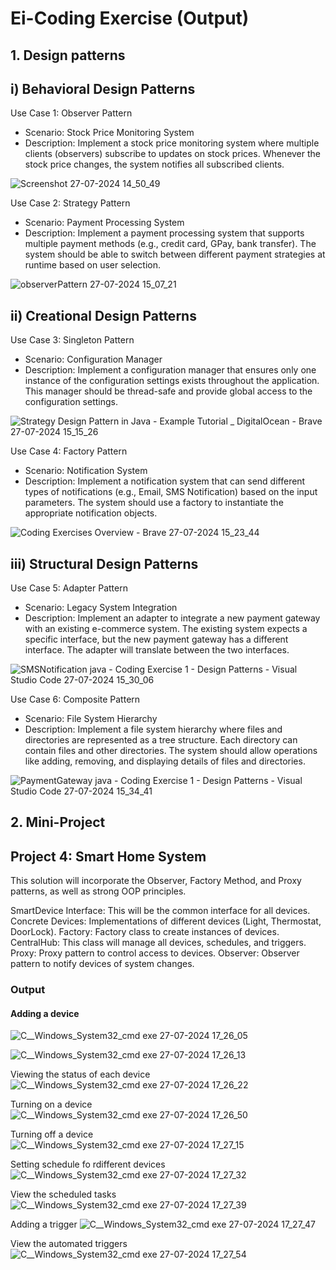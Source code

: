 # Ei-Coding Exercise (Output)

## 1. Design patterns

## i) Behavioral Design Patterns
Use Case 1: Observer Pattern
* Scenario: Stock Price Monitoring System
* Description: Implement a stock price monitoring system where multiple clients (observers) subscribe to updates on stock prices. Whenever the stock price changes, the system notifies all subscribed clients.

![Screenshot 27-07-2024 14_50_49](https://github.com/user-attachments/assets/76ebf933-9cee-46ea-a116-dfbfe27098f8)


Use Case 2: Strategy Pattern
* Scenario: Payment Processing System
* Description: Implement a payment processing system that supports multiple payment methods (e.g., credit card, GPay, bank transfer). The system should be able to switch between different payment strategies at runtime based on user selection.

![observerPattern 27-07-2024 15_07_21](https://github.com/user-attachments/assets/2fc6fa12-63ab-4e45-a1f3-41cc46d20e94)


## ii) Creational Design Patterns
Use Case 3: Singleton Pattern
* Scenario: Configuration Manager
* Description: Implement a configuration manager that ensures only one instance of the configuration settings exists throughout the application. This manager should be thread-safe and provide global access to the configuration settings.

![Strategy Design Pattern in Java - Example Tutorial _ DigitalOcean - Brave 27-07-2024 15_15_26](https://github.com/user-attachments/assets/21597970-2dfd-4046-9c7e-788a6c1559cb)


Use Case 4: Factory Pattern
* Scenario: Notification System
* Description: Implement a notification system that can send different types of notifications (e.g., Email, SMS Notification) based on the input parameters. The system should use a factory to instantiate the appropriate notification objects.

![Coding Exercises Overview - Brave 27-07-2024 15_23_44](https://github.com/user-attachments/assets/b437a7c7-4564-40ae-a491-2e78b86aa854)


## iii) Structural Design Patterns
Use Case 5: Adapter Pattern
* Scenario: Legacy System Integration
* Description: Implement an adapter to integrate a new payment gateway with an existing e-commerce system. The existing system expects a specific interface, but the new payment gateway has a different interface. The adapter will translate between the two interfaces.

![SMSNotification java - Coding Exercise 1 - Design Patterns - Visual Studio Code 27-07-2024 15_30_06](https://github.com/user-attachments/assets/fd6f959d-d6ef-43fe-9a90-3b90e123bc36)


Use Case 6: Composite Pattern
* Scenario: File System Hierarchy
* Description: Implement a file system hierarchy where files and directories are represented as a tree structure. Each directory can contain files and other directories. The system should allow operations like adding, removing, and displaying details of files and directories.

![PaymentGateway java - Coding Exercise 1 - Design Patterns - Visual Studio Code 27-07-2024 15_34_41](https://github.com/user-attachments/assets/0ca5fcab-8ac8-4eb7-9f6b-00b1bed27ef1)


## 2. Mini-Project

## Project 4: Smart Home System

This solution will incorporate the Observer, Factory Method, and Proxy patterns, as well as strong OOP principles.

SmartDevice Interface: This will be the common interface for all devices.
Concrete Devices: Implementations of different devices (Light, Thermostat, DoorLock).
Factory: Factory class to create instances of devices.
CentralHub: This class will manage all devices, schedules, and triggers.
Proxy: Proxy pattern to control access to devices.
Observer: Observer pattern to notify devices of system changes.

### Output

#### Adding a device
![C__Windows_System32_cmd exe 27-07-2024 17_26_05](https://github.com/user-attachments/assets/b9225023-609f-455a-8c7e-b44b0f23f3d1)

![C__Windows_System32_cmd exe 27-07-2024 17_26_13](https://github.com/user-attachments/assets/0f4499e4-0174-4b03-bbc2-5efae6c2e084)

Viewing the status of each device
![C__Windows_System32_cmd exe 27-07-2024 17_26_22](https://github.com/user-attachments/assets/8edd8790-2ace-42c2-b605-ba124e1170f7)

Turning on a device
![C__Windows_System32_cmd exe 27-07-2024 17_26_50](https://github.com/user-attachments/assets/da5431d3-d790-465d-b843-a1a8c4d60b91)

Turning off a device
![C__Windows_System32_cmd exe 27-07-2024 17_27_15](https://github.com/user-attachments/assets/ae099a4c-f1fd-4225-b727-62f91717cf74)

Setting schedule fo rdifferent devices
![C__Windows_System32_cmd exe 27-07-2024 17_27_32](https://github.com/user-attachments/assets/e3153694-7e14-48bc-91ea-5da7ddaa39a4)

View the scheduled tasks
![C__Windows_System32_cmd exe 27-07-2024 17_27_39](https://github.com/user-attachments/assets/7d5317c6-c3fc-4321-b691-e163600aae27)

Adding a trigger
![C__Windows_System32_cmd exe 27-07-2024 17_27_47](https://github.com/user-attachments/assets/df8ebd90-c4f5-402e-9220-69e52ca091c8)

View the automated triggers
![C__Windows_System32_cmd exe 27-07-2024 17_27_54](https://github.com/user-attachments/assets/7592f00e-7c5b-4581-97d2-86ceb9274e33)
